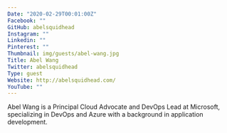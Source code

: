 ```yaml
---
Date: "2020-02-29T00:01:00Z"
Facebook: ""
GitHub: abelsquidhead
Instagram: ""
Linkedin: ""
Pinterest: ""
Thumbnail: img/guests/abel-wang.jpg
Title: Abel Wang
Twitter: abelsquidhead
Type: guest
Website: http://abelsquidhead.com/
YouTube: ""
---
```

Abel Wang is a Principal Cloud Advocate and DevOps Lead at Microsoft, specializing in DevOps and Azure with a background in application development.